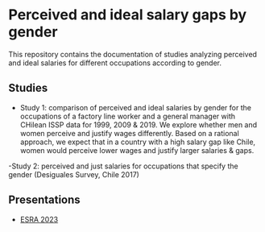 # Perceived and ideal salary gaps by gender

This repository contains the documentation of studies analyzing perceived and ideal salaries for different occupations according to gender.

## Studies

- Study 1: comparison of perceived and ideal salaries by gender for the occupations of a factory line worker and a general manager with CHilean ISSP data for 1999, 2009 & 2019. We explore whether men and women perceive and justify wages differently. Based on a rational approach, we expect that in a country with a high salary gap like Chile, women would perceive lower wages and justify larger salaries & gaps.

-Study 2: perceived and just salaries for occupations that specify the gender (Desiguales Survey, Chile 2017)

## Presentations

- [ESRA 2023](presentations/ESRA2023/ESRA2023.html)

